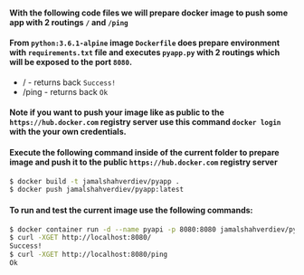 #### With the following code files we will prepare docker image to push some app with 2 routings `/` and `/ping`

#### From `python:3.6.1-alpine` image `Dockerfile` does prepare environment with `requirements.txt` file and executes `pyapp.py` with 2 routings which will be exposed to the port `8080`.

- / - returns back `Success!`
- /ping - returns back `Ok`

#### Note if you want to push your image like as public to the `https://hub.docker.com` registry server use this command `docker login` with the your own credentials.

#### Execute the following command inside of the current folder to prepare image and push it to the public `https://hub.docker.com` registry server
```bash
$ docker build -t jamalshahverdiev/pyapp .
$ docker push jamalshahverdiev/pyapp:latest
```

#### To run and test the current image use the following commands:
```bash
$ docker container run -d --name pyapi -p 8080:8080 jamalshahverdiev/pyapp:latest
$ curl -XGET http://localhost:8080/
Success!
$ curl -XGET http://localhost:8080/ping
Ok
```

